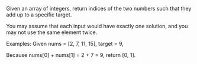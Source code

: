 Given an array of integers, return indices of the two numbers such that they add up to a specific target.

You may assume that each input would have exactly one solution, and you may not use the same element twice.

Examples:
Given nums = [2, 7, 11, 15], target = 9,

Because nums[0] + nums[1] = 2 + 7 = 9,
return [0, 1].
